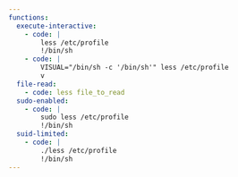 ```yaml
---
functions:
  execute-interactive:
    - code: |
        less /etc/profile
        !/bin/sh
    - code: |
        VISUAL="/bin/sh -c '/bin/sh'" less /etc/profile
        v
  file-read:
    - code: less file_to_read
  sudo-enabled:
    - code: |
        sudo less /etc/profile
        !/bin/sh
  suid-limited:
    - code: |
        ./less /etc/profile
        !/bin/sh
---
```

